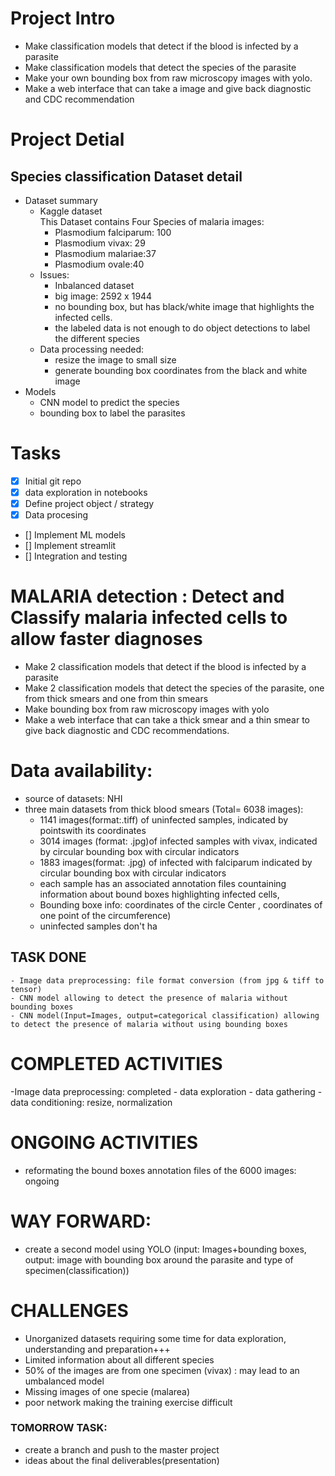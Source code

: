 # Project Intro
- Make classification models that detect if the blood is infected by a parasite
- Make classification models that detect the species of the parasite
- Make your own bounding box from raw microscopy images with yolo.
- Make a web interface that can take a image and give back diagnostic and CDC recommendation
# Project Detial
## Species classification Dataset detail
- Dataset summary
  - Kaggle dataset <br/>
  This Dataset contains Four Species of malaria images:
    - Plasmodium falciparum: 100
    - Plasmodium vivax: 29
    - Plasmodium malariae:37
    - Plasmodium ovale:40
  - Issues:
    - Inbalanced dataset
    - big image: 2592 x 1944
    - no bounding box, but has black/white image that highlights the infected cells.
    - the labeled data is not enough to do object detections to label the different species
  - Data processing needed:
    - resize the image to small size
    - generate bounding box coordinates from the black and white image
- Models
  - CNN model to predict the species
  - bounding box to label the parasites
# Tasks
  - [x] Initial git repo
  - [x] data exploration in notebooks
  - [x] Define project object / strategy
  - [x] Data procesing
  - [] Implement ML models
  - [] Implement streamlit
  - [] Integration and testing

# MALARIA detection : Detect and Classify malaria infected cells to allow faster diagnoses
  - Make 2 classification models that detect if the blood is infected by a parasite
  - Make 2 classification models that detect the species of the parasite, one from thick smears and one from thin smears
  - Make bounding box from raw microscopy images with yolo
  - Make a web interface that can take a thick smear and a thin smear to give back diagnostic and CDC recommendations.

# Data availability:
- source of datasets: NHI
- three main datasets from thick blood smears (Total= 6038 images):
    - 1141 images(format:.tiff) of uninfected samples, indicated by pointswith its coordinates
    - 3014 images (format: .jpg)of infected samples with vivax, indicated by circular bounding box with circular indicators
    - 1883 images(format: .jpg) of infected with falciparum indicated by circular bounding box with circular indicators
    - each sample has an associated annotation files countaining information about  bound boxes highlighting infected cells,
    - Bounding boxe info: coordinates of the circle Center , coordinates of one point of the circumference)
    - uninfected samples don't ha
## TASK DONE
    - Image data preprocessing: file format conversion (from jpg & tiff to tensor)
    - CNN model allowing to detect the presence of malaria without bounding boxes
    - CNN model(Input=Images, output=categorical classification) allowing to detect the presence of malaria without using bounding boxes
# COMPLETED ACTIVITIES
-Image data preprocessing: completed
    - data exploration
    - data gathering
    - data conditioning: resize, normalization 
    

# ONGOING ACTIVITIES
- reformating the bound boxes annotation files of the 6000 images: ongoing

# WAY FORWARD: 
- create a second model using YOLO (input: Images+bounding boxes, output: image with bounding box around the parasite and type of specimen(classification))

# CHALLENGES
- Unorganized datasets requiring some time for data exploration, understanding and preparation+++
- Limited information about all different species
- 50% of the images are from one specimen (vivax) : may lead to an umbalanced model
- Missing images of one specie (malarea)
- poor network making the training exercise difficult

### TOMORROW TASK:
- create a branch and push to the master project
- ideas about the final deliverables(presentation) 
